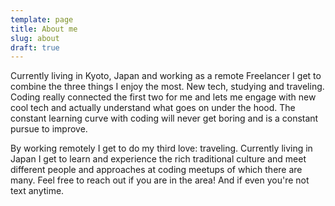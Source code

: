 ```yaml
---
template: page
title: About me
slug: about
draft: true
---
```


Currently living in Kyoto, Japan and working as a remote Freelancer I get to combine the three things I enjoy the most. New tech, studying and traveling. Coding really connected the first two for me and lets me engage with new cool tech and actually understand what goes on under the hood. The constant learning curve with coding will never get boring and is a constant pursue to improve.

By working remotely I get to do my third love: traveling. Currently living in Japan I get to learn and experience the rich traditional culture and meet different people and approaches at coding meetups of which there are many. Feel free to reach out if you are in the area! And if even you're not text anytime.
